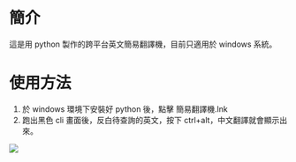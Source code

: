 # 簡介

這是用 python 製作的跨平台英文簡易翻譯機，目前只適用於 windows 系統。

# 使用方法

1. 於 windows 環境下安裝好 python 後，點擊 簡易翻譯機.lnk
2. 跑出黑色 cli 畫面後，反白待查詢的英文，按下 ctrl+alt，中文翻譯就會顯示出來。

<img src="https://i.imgur.com/qECIXwn.png">
